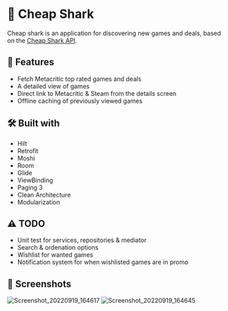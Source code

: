 # 🦈 Cheap Shark

Cheap shark is an application for discovering new games and deals, based on the [Cheap Shark API](https://apidocs.cheapshark.com).

## 📝 Features

- Fetch Metacritic top rated games and deals
- A detailed view of games
- Direct link to Metacritic & Steam from the details screen
- Offline caching of previously viewed games

## 🛠 Built with

- Hilt
- Retrofit
- Moshi
- Room
- Glide
- ViewBinding
- Paging 3
- Clean Architecture
- Modularization

## ⚠️ TODO
- Unit test for services, repositories & mediator
- Search & ordenation options
- Wishlist for wanted games
- Notification system for when wishlisted games are in promo

## 🌄 Screenshots

![Screenshot_20220919_164617](https://user-images.githubusercontent.com/63685016/191102939-065c55e8-cb66-438e-b6a6-015889290dce.png)
![Screenshot_20220919_164645](https://user-images.githubusercontent.com/63685016/191102993-a065ef86-7b33-41f1-9aa0-cafb8d288ec4.png)

